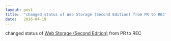 ```yaml
---
layout: post
title:  "changed status of Web Storage (Second Edition) from PR to REC"
date:   2016-04-19
---
```


changed status of [Web Storage (Second Edition)](http://www.w3.org/TR/webstorage/) from PR to REC

